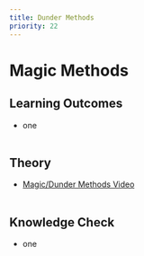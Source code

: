 ```yaml
---
title: Dunder Methods
priority: 22
---
```


# Magic Methods

## Learning Outcomes

- one
  <br><br>

## Theory

- [Magic/Dunder Methods Video](https://www.youtube.com/watch?v=3ohzBxoFHAY)
  <br><br>

## Knowledge Check

- one
  <br><br>
